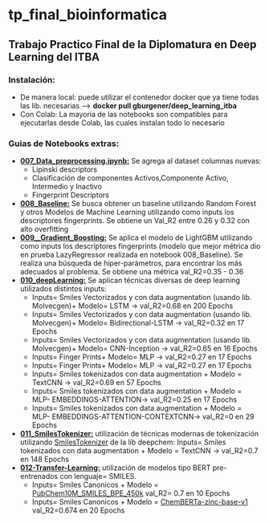 # tp_final_bioinformatica
## Trabajo Practico Final de la Diplomatura en Deep Learning del ITBA
### Instalación:
- De manera local: puede utilizar el contenedor docker que ya tiene todas las lib. necesarias --> **docker pull gburgener/deep_learning_itba**
- Con Colab: La mayoria de las notebooks son compatibles para ejecutarlas desde Colab, las cuales instalan todo lo necesario
### Guias de Notebooks extras:

- [**007_Data_preprocessing.ipynb:**](https://github.com/GuilleBur/tp_final_bioinformatica/blob/main/007_Data_preprocessing.ipynb) Se agrega al dataset columnas nuevas:
  - Lipinski descriptors
  - Clasificación de componentes Activos,Componente Activo, Intermedio y Inactivo
  - Fingerprint Descriptors
- [**008_Baseline:**](https://github.com/GuilleBur/tp_final_bioinformatica/blob/main/008_Baseline.ipynb) Se busca obtener un baseline utilizando Random Forest y otros Modelos de Machine Learning utilizando como inputs los descriptores fingerprints. Se obtiene un Val_R2 entre 0.26 y 0.32 con alto overfitting 
- [**009__Gradient_Boosting:**](https://github.com/GuilleBur/tp_final_bioinformatica/blob/main/009_Gradient_Boosting.ipynb) Se aplica el modelo de LightGBM utilizando como inputs los descriptores fingerprints (modelo que mejor métrica dio en prueba LazyRegressor realizada en notebook 008_Baseline). Se realiza una búsqueda de hiper-parámetros, para encontrar los más adecuados al problema. Se obtiene una métrica val_R2=0.35 - 0.36
- [**010_deepLearning:**](https://github.com/GuilleBur/tp_final_bioinformatica/blob/main/010_deepLearning.ipynb) Se aplican técnicas diversas de deep learning utilizados distintos inputs:
    - Inputs= Smiles Vectorizados y con data augmentation (usando lib. Molvecgen)+ Modelo= LSTM → val_R2=0.68  en 200 Epochs
    - Inputs= Smiles Vectorizados y con data augmentation (usando lib. Molvecgen)+ Modelo= Bidirectional-LSTM → val_R2=0.32  en 17 Epochs
    - Inputs= Smiles Vectorizados y con data augmentation (usando lib. Molvecgen)+ Modelo= CNN-Inception → val_R2=0.65  en 16 Epochs
    - Inputs= Finger Prints+ Modelo= MLP → val_R2=0.27  en 17 Epochs
    - Inputs= Finger Prints+ Modelo= MLP → val_R2=0.27  en 17 Epochs
    - Inputs= Smiles tokenizados con data augmentation + Modelo = TextCNN →  val_R2=0.69  en 57 Epochs
    - Inputs= Smiles tokenizados con data augmentation + Modelo = MLP- EMBEDDINGS-ATTENTION→  val_R2=0.25  en 17 Epochs
    - Inputs= Smiles tokenizados con data augmentation + Modelo = MLP- EMBEDDINGS-ATTENTION-CONTEXTCNN→  val_R2=0  en 29 Epochs 
- [**011_SmilesTokenizer:**](https://github.com/GuilleBur/tp_final_bioinformatica/blob/main/011-SmilesTokenizer.ipynb) utilización de técnicas modernas de tokenización utilizando [SmilesTokenizer](https://deepchem.readthedocs.io/en/2.4.0/api_reference/tokenizers.html) de la lib deepchem:
Inputs= Smiles tokenizados con data augmentation + Modelo = TextCNN → val_R2=0.7 en 148 Epochs
- [**012-Transfer-Learning:**](https://github.com/GuilleBur/tp_final_bioinformatica/blob/main/012-Transfer-Learning.ipynb) utilización de modelos tipo BERT pre-entrenados con lenguaje= SMILES. 
    - Inputs= Smiles Canonicos + Modelo = [PubChem10M_SMILES_BPE_450k](https://huggingface.co/seyonec/PubChem10M_SMILES_BPE_450k) val_R2= 0.7 en 10 Epochs
    - Inputs= Smiles Canonicos + Modelo = [ChemBERTa-zinc-base-v1](https://huggingface.co/seyonec/ChemBERTa-zinc-base-v1) val_R2=0.674 en 20 Epochs
